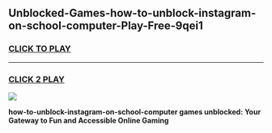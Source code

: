 
## Unblocked-Games-how-to-unblock-instagram-on-school-computer-Play-Free-9qei1
<h3>
<a href="https://premium76.site?title=how-to-unblock-instagram-on-school-computer&ref=23A">CLICK TO PLAY</a></h3>
<hr>

<h3>
<a href="https://premium76.site?title=how-to-unblock-instagram-on-school-computer&ref=23A">CLICK 2 PLAY</a>
  
</h3>

<a href="https://premium76.site?title=how-to-unblock-instagram-on-school-computer&ref=23A"><img src="https://clearcache.store/games.png"></a>


**how-to-unblock-instagram-on-school-computer games unblocked: Your Gateway to Fun and Accessible Online Gaming**
